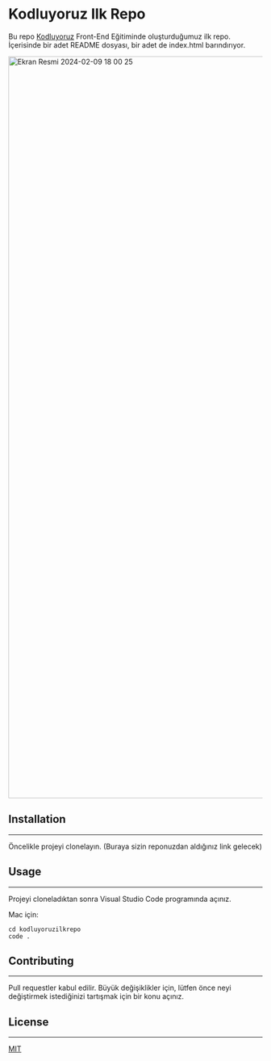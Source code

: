 # Kodluyoruz Ilk Repo

Bu repo [Kodluyoruz](https://www.kodluyoruz.org/) Front-End Eğitiminde oluşturduğumuz ilk repo. İçerisinde bir adet README dosyası, bir adet de index.html barındırıyor.

<img width="1470" alt="Ekran Resmi 2024-02-09 18 00 25" src="https://github.com/zehraarslan/kodluyoruzilkrepo/assets/48572250/2b75cfa0-caca-4a27-b4ad-d4d21a7de380">

## Installation
---
Öncelikle projeyi clonelayın. (Buraya sizin reponuzdan aldığınız link gelecek)

## Usage
---
Projeyi cloneladıktan sonra Visual Studio Code programında açınız.

Mac için:
```
cd kodluyoruzilkrepo
code .
```

## Contributing
---
Pull requestler kabul edilir. Büyük değişiklikler için, lütfen önce neyi değiştirmek istediğinizi tartışmak için bir konu açınız.

## License
---
[MIT](https://choosealicense.com/licenses/mit/)
